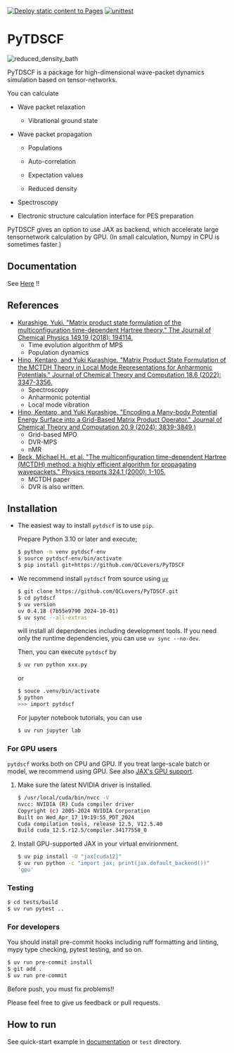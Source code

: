 [![Deploy static content to Pages](https://github.com/QCLovers/PyTDSCF/actions/workflows/static.yml/badge.svg?branch=master)](https://github.com/QCLovers/PyTDSCF/actions/workflows/static.yml)
[![unittest](https://github.com/QCLovers/PyTDSCF/actions/workflows/unittest.yml/badge.svg)](https://github.com/QCLovers/PyTDSCF/actions/workflows/unittest.yml)
# PyTDSCF
![reduced_density_bath](https://github.com/user-attachments/assets/a0bf7f6c-0b43-48a5-8e2b-36bd5436fbde)





PyTDSCF is a package for high-dimensional wave-packet dynamics simulation based on tensor-networks.

You can calculate
- Wave packet relaxation

  - Vibrational ground state

- Wave packet propagation

  - Populations

  - Auto-correlation

  - Expectation values

  - Reduced density

- Spectroscopy

- Electronic structure calculation interface for PES preparation

PyTDSCF gives an option to use JAX as backend, which accelerate large tensornetwork calculation by GPU.
(In small calculation, Numpy in CPU is sometimes faster.)

## Documentation
See [Here](https://qclovers.github.io/PyTDSCF/pytdscf.html) !!

## References
- [Kurashige, Yuki. "Matrix product state formulation of the multiconfiguration time-dependent Hartree theory." The Journal of Chemical Physics 149.19 (2018): 194114.](https://aip.scitation.org/doi/abs/10.1063/1.5051498)
  - Time evolution algorithm of MPS
  - Population dynamics
- [Hino, Kentaro, and Yuki Kurashige. "Matrix Product State Formulation of the MCTDH Theory in Local Mode Representations for Anharmonic Potentials." Journal of Chemical Theory and Computation 18.6 (2022): 3347-3356.](https://pubs.acs.org/doi/abs/10.1021/acs.jctc.2c00243)
  - Spectroscopy
  - Anharmonic potential
  - Local mode vibration
- [Hino, Kentaro, and Yuki Kurashige. "Encoding a Many-body Potential Energy Surface into a Grid-Based Matrix Product Operator." Journal of Chemical Theory and Computation 20.9 (2024): 3839-3849.)](https://pubs.acs.org/doi/10.1021/acs.jctc.4c00046)
  - Grid-based MPO
  - DVR-MPS
  - nMR
- [Beck, Michael H., et al. "The multiconfiguration time-dependent Hartree (MCTDH) method: a highly efficient algorithm for propagating wavepackets." Physics reports 324.1 (2000): 1-105.](https://www.sciencedirect.com/science/article/pii/S0370157399000472)
  - MCTDH paper
  - DVR is also written.

## Installation

- The easiest way to install `pytdscf` is to use `pip`.

    Prepare Python 3.10 or later and execute;

    ```bash
    $ python -m venv pytdscf-env
    $ source pytdscf-env/bin/activate
    $ pip install git+https://github.com/QCLovers/PyTDSCF
    ```

- We recommend install `pytdscf` from source using [`uv`](https://docs.astral.sh/uv/)

    ```bash
    $ git clone https://github.com/QCLovers/PyTDSCF.git
    $ cd pytdscf
    $ uv version
    uv 0.4.18 (7b55e9790 2024-10-01)
    $ uv sync --all-extras
    ```
    will install all dependencies including development tools.
    If you need only the runtime dependencies, you can use `uv sync --no-dev`.

    Then, you can execute `pytdscf` by

    ```bash
    $ uv run python xxx.py
    ```
    or

    ```bash
    $ souce .venv/bin/activate
    $ python
    >>> import pytdscf
    ```

    For jupyter notebook tutorials, you can use

    ```bash
    $ uv run jupyter lab
    ```

### For GPU users

`pytdscf` works both on CPU and GPU.
If you treat large-scale batch or model, we recommend using GPU.
See also [JAX's GPU support](https://jax.readthedocs.io/en/latest/installation.html).

1. Make sure the latest NVIDIA driver is installed.

    ```bash
    $ /usr/local/cuda/bin/nvcc -V
    nvcc: NVIDIA (R) Cuda compiler driver
    Copyright (c) 2005-2024 NVIDIA Corporation
    Built on Wed_Apr_17_19:19:55_PDT_2024
    Cuda compilation tools, release 12.5, V12.5.40
    Build cuda_12.5.r12.5/compiler.34177558_0
    ```

2. Install GPU-supported JAX in your virtual envirionment.

    ```bash
    $ uv pip install -U "jax[cuda12]"
    $ uv run python -c "import jax; print(jax.default_backend())"
    'gpu'
    ```

### Testing

```bash
$ cd tests/build
$ uv run pytest ..
```


### For developers

You should install pre-commit hooks including ruff formatting and linting, mypy type checking, pytest testing, and so on.
```bash
$ uv run pre-commit install
$ git add .
$ uv run pre-commit
```
Before push, you must fix problems!!

Please feel free to give us feedback or pull requests.

## How to run
See quick-start example in [documentation](https://qclovers.github.io/PyTDSCF/notebook/quick-start.html)
or `test` directory.
